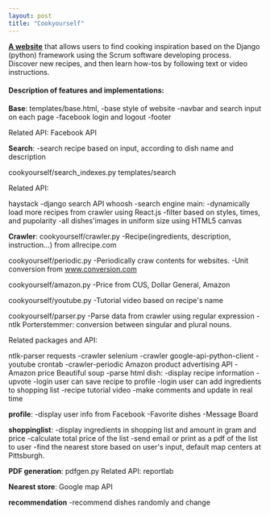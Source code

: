 ```yaml
---
layout: post
title: "Cookyourself" 
---
```


[**A website**](http://54.244.78.192/) that allows users to find cooking inspiration based on the Django (python) framework using the Scrum 
software developing process. Discover new recipes, and then learn how-tos by following text or video instructions.


#### Description of features and implementations:

**Base**: templates/base.html, -base style of website -navbar and search input on each page -facebook login and logout -footer

Related API: Facebook API

**Search**: -search recipe based on input, according to dish name and description

cookyourself/search_indexes.py templates/search

Related API:

haystack -django search API
whoosh -search engine
main: -dynamically load more recipes from crawler using React.js -filter based on styles, times, and pupolarity -all dishes'images in uniform size using HTML5 canvas

**Crawler**: cookyourself/crawler.py -Recipe(ingredients, description, instruction...) from allrecipe.com

cookyourself/periodic.py -Periodically craw contents for websites. -Unit conversion from www.conversion.com

cookyourself/amazon.py -Price from CUS, Dollar General, Amazon

cookyourself/youtube.py -Tutorial video based on recipe's name

cookyourself/parser.py -Parse data from crawler using regular expression -ntlk Porterstemmer: conversion between singular and plural nouns.

Related packages and API:

ntlk-parser
requests -crawler
selenium -crawler
google-api-python-client -youtube
crontab -crawler-periodic
Amazon product advertising API -Amazon price
Beautiful soup -parse html
dish: -display recipe information -upvote -login user can save recipe to profile -login user can add ingredients to shopping list -recipe tutorial video -make comments and update in real time

**profile**: -display user info from Facebook -Favorite dishes -Message Board

**shoppinglist**: -display ingredients in shopping list and amount in gram and price -calculate total price of the list -send email or print as a pdf of the list to user -find the nearest store based on user's input, default map centers at Pittsburgh.

**PDF generation**: pdfgen.py Related API: reportlab

**Nearest store**: Google map API

**recommendation** -recommend dishes randomly and change